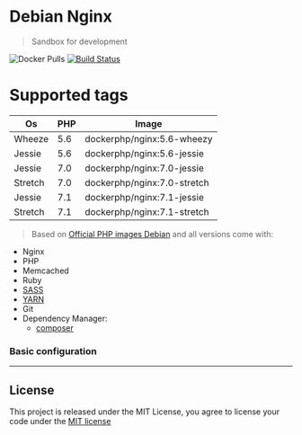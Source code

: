 Debian Nginx
========================
> Sandbox for development

![Docker Pulls](https://img.shields.io/docker/pulls/dockerphp/gitlab-ci-pipeline.svg)
[![Build Status](https://travis-ci.org/php-docker/gitlab-ci-pipeline.svg?branch=master)](https://travis-ci.org/php-docker/gitlab-ci-pipeline)

# Supported tags
| Os      | PHP | Image                       |
|---------|-----|-----------------------------|
| Wheeze  | 5.6 | dockerphp/nginx:5.6-wheezy  |
| Jessie  | 5.6 | dockerphp/nginx:5.6-jessie  |
| Jessie  | 7.0 | dockerphp/nginx:7.0-jessie  |
| Stretch | 7.0 | dockerphp/nginx:7.0-stretch |
| Jessie  | 7.1 | dockerphp/nginx:7.1-jessie  |
| Stretch | 7.1 | dockerphp/nginx:7.1-stretch |

> Based on [Official PHP images Debian](https://hub.docker.com/_/debian/) and all versions come with:
* Nginx
* PHP
* Memcached
* Ruby
* [SASS]
* [YARN]
* Git
* Dependency Manager:
    * [composer][composer]


### Basic configuration 


---

## License

This project is released under the MIT License, you agree to license your code under the [MIT license](LICENSE)

[SASS]: http://sass-lang.com/
[YARN]: https://yarnpkg.com
[docker_hub]: https://hub.docker.com/_/php/
[composer]: https://getcomposer.org/

